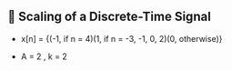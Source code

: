 🚀 Scaling of a Discrete-Time Signal
-------------------------------------

- x[n] = {(-1,   if n = 4)(1,    if n = -3, -1, 0, 2)(0,    otherwise)}

- A = 2 , k = 2